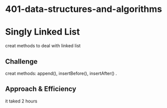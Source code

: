 # 401-data-structures-and-algorithms

# Singly Linked List
creat methods to deal with linked list

## Challenge

creat methods: append(), insertBefore(), insertAfter() .

## Approach & Efficiency
it taked 2 hours 

